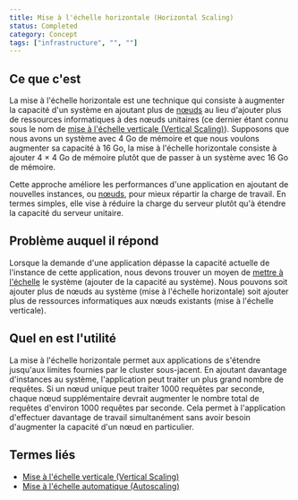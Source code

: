 ```yaml
---
title: Mise à l'échelle horizontale (Horizontal Scaling)
status: Completed
category: Concept
tags: ["infrastructure", "", ""]
---
```


## Ce que c'est

La mise à l'échelle horizontale est une technique qui consiste à augmenter la capacité d'un système en ajoutant plus de [nœuds](/fr/nodes/) au lieu d'ajouter plus de ressources informatiques à des nœuds unitaires (ce dernier étant connu sous le nom de [mise à l'échelle verticale (Vertical Scaling)](/fr/vertical-scaling/)).
Supposons que nous avons un système avec 4 Go de mémoire et que nous voulons augmenter sa capacité à 16 Go, la mise à l'échelle horizontale consiste à ajouter 4 × 4 Go de mémoire plutôt que de passer à un système avec 16 Go de mémoire.

Cette approche améliore les performances d'une application en ajoutant de nouvelles instances, ou [nœuds](/fr/nodes/), pour mieux répartir la charge de travail.
En termes simples, elle vise à réduire la charge du serveur plutôt qu'à étendre la capacité du serveur unitaire.

## Problème auquel il répond

Lorsque la demande d'une application dépasse la capacité actuelle de l'instance de cette application, nous devons trouver un moyen de [mettre à l'échelle](/fr/scalability/) le système (ajouter de la capacité au système).
Nous pouvons soit ajouter plus de nœuds au système (mise à l'échelle horizontale) soit ajouter plus de ressources informatiques aux nœuds existants (mise à l'échelle verticale).

## Quel en est l'utilité

La mise à l'échelle horizontale permet aux applications de s'étendre jusqu'aux limites fournies par le cluster sous-jacent.
En ajoutant davantage d'instances au système, l'application peut traiter un plus grand nombre de requêtes.
Si un nœud unique peut traiter 1000 requêtes par seconde, chaque nœud supplémentaire devrait augmenter le nombre total de requêtes d'environ 1000 requêtes par seconde. 
Cela permet à l'application d'effectuer davantage de travail simultanément sans avoir besoin d'augmenter la capacité d'un nœud en particulier.

## Termes liés

* [Mise à l'échelle verticale (Vertical Scaling)](/fr/vertical-scaling/)
* [Mise à l'échelle automatique (Autoscaling)](/fr/auto-scaling/)
